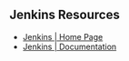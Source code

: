 ## Jenkins Resources
- [Jenkins | Home Page](https://docs.github.com/en/actions)
- [Jenkins | Documentation](https://docs.github.com/en/actions/learn-github-actions/understanding-github-actions)
